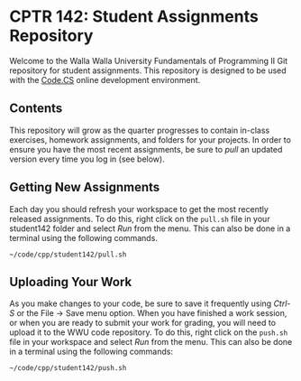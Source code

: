 # CPTR 142: Student Assignments Repository

Welcome to the Walla Walla University Fundamentals of Programming II Git
repository for student assignments. This repository is designed to be used
with the [Code.CS](http://code.cs.wallawalla.edu/) online development
environment. 


## Contents

This repository will grow as the quarter progresses to contain
in-class exercises, homework assignments, and folders for your
projects.  In order to ensure you have the most recent assignments, 
be sure to *pull* an updated version every time you log in (see below).


## Getting New Assignments

Each day you should refresh your workspace to get the most recently 
released assignments.  To do this, right click on the `pull.sh` file in
your student142 folder and select *Run* from the menu.  This can also
be done in a terminal using the following commands.

```{bash}
~/code/cpp/student142/pull.sh
```


## Uploading Your Work

As you make changes to your code, be sure to save it frequently using
*Ctrl-S* or the File -> Save menu option.  When you have finished a work
session, or when you are ready to submit your work for grading, you will 
need to upload it to the WWU code repository.  To do this, right click on
the `push.sh` file in your workspace and select *Run* from the menu.
This can also be done in a terminal using the following commands:

```{bash}
~/code/cpp/student142/push.sh
```
